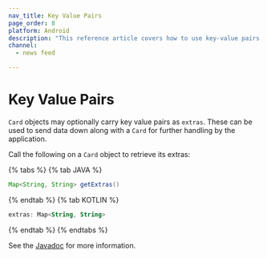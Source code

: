 ```yaml
---
nav_title: Key Value Pairs
page_order: 8
platform: Android
description: "This reference article covers how to use key-value pairs in your News Feed for your Android application."
channel:
  - news feed

---
```


# Key Value Pairs

`Card` objects may optionally carry key value pairs as `extras`. These can be used to send data down along with a `Card` for further handling by the application.

Call the following on a `Card` object to retrieve its extras:

{% tabs %}
{% tab JAVA %}

```java
Map<String, String> getExtras()
```

{% endtab %}
{% tab KOTLIN %}

```kotlin
extras: Map<String, String>
```

{% endtab %}
{% endtabs %}

See the [Javadoc][36] for more information.

[36]: https://appboy.github.io/appboy-android-sdk/javadocs/com/appboy/models/cards/Card.html#getExtras()

